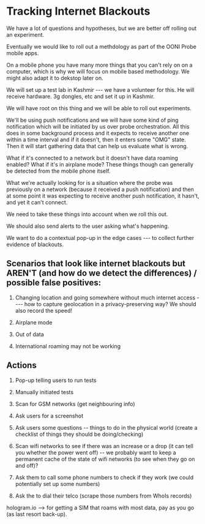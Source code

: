 # Tracking Internet Blackouts

We have a lot of questions and hypotheses, but we are better off rolling out an experiment.

Eventually we would like to roll out a methdology as part of the OONI Probe mobile apps.

On a mobile phone you have many more things that you can't rely on on a computer, which is why we will focus on mobile based methodology. We might also adapt it to dekstop later on.

We will set up a test lab in Kashmir --- we have a volunteer for this. He will receive hardware. 3g dongles, etc and set it up in Kashmir. 

We will have root on this thing and we will be able to roll out experiments.

We'll be using push notifications and we will have some kind of ping notification which will be initiated by us over probe orchestration. All this does in some background process and it expects to receive another one within a time interval and if it doesn't, then it enters some "OMG" state. Then it will start gathering data that can help us evaluate what is wrong.

What if it's connected to a network but it doesn't have data roaming enabled? What if it's in airplane mode? These things though can generally be detected from the mobile phone itself. 

What we're actually looking for is a situation where the probe was previously on a network (because it received a push notification) and then at some point it was expecting to receive another push notification, it hasn't, and yet it can't connect. 

We need to take these things into account when we roll this out. 

We should also send alerts to the user asking what's happening. 

We want to do a contextual pop-up in the edge cases --- to collect further evidence of blackouts.

## Scenarios that look like internet blackouts but AREN'T (and how do we detect the differences) / possible false positives:

1. Changing location and going somewhere without much internet access ---- how to capture geolocation in a privacy-preserving way? We should also record the speed!

2. Airplane mode

3. Out of data

4. International roaming may not be working

## Actions

1. Pop-up telling users to run tests

2. Manually initiated tests

3. Scan for GSM networks (get neighbouring info)

4. Ask users for a screenshot

5. Ask users some questions -- things to do in the physical world (create a checklist of things they should be doing/checking)

6. Scan wifi networks to see if there was an increase or a drop (it can tell you whether the power went off) -- we probably want to keep a permanent cache of the state of wifi networks (to see when they go on and off)?

7. Ask them to call some phone numbers to check if they work (we could potentially set up some numbers)

8. Ask the to dial their telco (scrape those numbers from WhoIs records)

hologram.io --> for getting a SIM that roams with most data, pay as you go (as last resort back-up).
